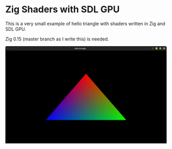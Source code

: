 # Zig Shaders with SDL GPU

This is a very small example of hello triangle with shaders written in Zig and SDL GPU.

Zig 0.15 (master branch as I write this) is needed.

![img](screenshot.png)
